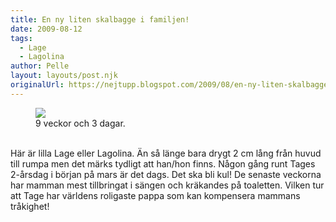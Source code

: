 ```yaml
---
title: En ny liten skalbagge i familjen!
date: 2009-08-12
tags: 
  - Lage
  - Lagolina	
author: Pelle
layout: layouts/post.njk
originalUrl: https://nejtupp.blogspot.com/2009/08/en-ny-liten-skalbagge-i-familjen.html
---
```


<figure>
	<img src="../../../../img/Ultraljud-Lage-cropped-small.jpg">
	<figcaption>9 veckor och 3 dagar.</figcaption>
</figure><br>Här är lilla Lage eller Lagolina. Än så länge bara drygt 2 cm lång från huvud till rumpa men det märks tydligt att han/hon finns. Någon gång runt Tages 2-årsdag i början på mars är det dags. Det ska bli kul! De senaste veckorna har mamman mest tillbringat i sängen och kräkandes på toaletten. Vilken tur att Tage har världens roligaste pappa som kan kompensera mammans tråkighet!

